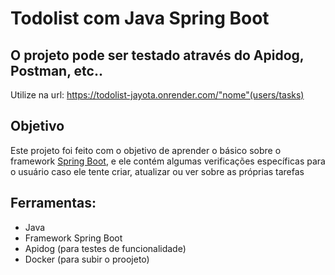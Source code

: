 # Todolist com Java Spring Boot
## O projeto pode ser testado através do Apidog, Postman, etc..
Utilize na url: https://todolist-jayota.onrender.com/"nome"(users/tasks)

<h2>Objetivo</h2>
Este projeto foi feito com o objetivo de aprender o básico sobre o framework
<a href="https://spring.io/projects/spring-boot">Spring Boot</a>, e ele contém algumas verificações específicas para o usuário caso
ele tente criar, atualizar ou ver sobre as próprias tarefas

<h2>Ferramentas:</h2>
<ul>
  <li>Java</li>
  <li>Framework Spring Boot</li>
  <li>Apidog (para testes de funcionalidade)</li>
  <li>Docker (para subir o proojeto)</li>
</ul>
